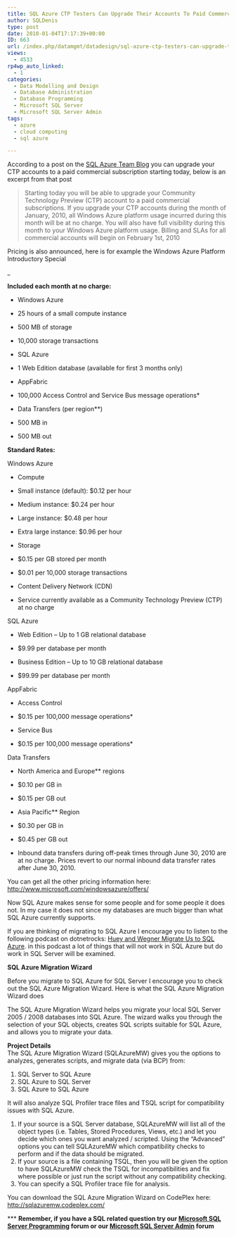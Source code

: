 ```yaml
---
title: SQL Azure CTP Testers Can Upgrade Their Accounts To Paid Commercial Subscriptions Starting Today
author: SQLDenis
type: post
date: 2010-01-04T17:17:39+00:00
ID: 663
url: /index.php/datamgmt/datadesign/sql-azure-ctp-testers-can-upgrade-their/
views:
  - 4533
rp4wp_auto_linked:
  - 1
categories:
  - Data Modelling and Design
  - Database Administration
  - Database Programming
  - Microsoft SQL Server
  - Microsoft SQL Server Admin
tags:
  - azure
  - cloud computing
  - sql azure

---
```

According to a post on the [SQL Azure Team Blog][1] you can upgrade your CTP accounts to a paid commercial subscription starting today, below is an excerpt from that post

> Starting today you will be able to upgrade your Community Technology Preview (CTP) account to a paid commercial subscriptions. If you upgrade your CTP accounts during the month of January, 2010, all Windows Azure platform usage incurred during this month will be at no charge. You will also have full visibility during this month to your Windows Azure platform usage. Billing and SLAs for all commercial accounts will begin on February 1st, 2010

Pricing is also announced, here is for example the Windows Azure Platform Introductory Special


_ 

**Included each month at no charge:**

  * Windows Azure
  * 25 hours of a small compute instance
  * 500 MB of storage
  * 10,000 storage transactions

  * SQL Azure
  * 1 Web Edition database (available for first 3 months only)

  * AppFabric
  * 100,000 Access Control and Service Bus message operations*

  * Data Transfers (per region**)
  * 500 MB in
  * 500 MB out

**Standard Rates:**

Windows Azure

  * Compute
  * Small instance (default): $0.12 per hour
  * Medium instance: $0.24 per hour
  * Large instance: $0.48 per hour
  * Extra large instance: $0.96 per hour

  * Storage
  * $0.15 per GB stored per month
  * $0.01 per 10,000 storage transactions

  * Content Delivery Network (CDN)
  * Service currently available as a Community Technology Preview (CTP) at no charge

SQL Azure

  * Web Edition – Up to 1 GB relational database
  * $9.99 per database per month

  * Business Edition – Up to 10 GB relational database
  * $99.99 per database per month 

AppFabric

  * Access Control
  * $0.15 per 100,000 message operations*

  * Service Bus
  * $0.15 per 100,000 message operations*

Data Transfers

  * North America and Europe** regions
  * $0.10 per GB in
  * $0.15 per GB out

  * Asia Pacific** Region
  * $0.30 per GB in
  * $0.45 per GB out

  * Inbound data transfers during off-peak times through June 30, 2010 are at no charge. Prices revert to our normal inbound data transfer rates after June 30, 2010.

</em>

You can get all the other pricing information here: http://www.microsoft.com/windowsazure/offers/

Now SQL Azure makes sense for some people and for some people it does not. In my case it does not since my databases are much bigger than what SQL Azure currently supports.

If you are thinking of migrating to SQL Azure I encourage you to listen to the following podcast on dotnetrocks: [Huey and Wegner Migrate Us to SQL Azure][2]. in this podcast a lot of things that will not work in SQL Azure but do work in SQL Server will be examined.

**SQL Azure Migration Wizard** 
  
Before you migrate to SQL Azure for SQL Server I encourage you to check out the SQL Azure Migration Wizard. Here is what the SQL Azure Migration Wizard does

The SQL Azure Migration Wizard helps you migrate your local SQL Server 2005 / 2008 databases into SQL Azure. The wizard walks you through the selection of your SQL objects, creates SQL scripts suitable for SQL Azure, and allows you to migrate your data.

**Project Details**  
The SQL Azure Migration Wizard (SQLAzureMW) gives you the options to analyzes, generates scripts, and migrate data (via BCP) from: 

  1. SQL Server to SQL Azure
  2. SQL Azure to SQL Server
  3. SQL Azure to SQL Azure

It will also analyze SQL Profiler trace files and TSQL script for compatibility issues with SQL Azure. 

  1. If your source is a SQL Server database, SQLAzureMW will list all of the object types (i.e. Tables, Stored Procedures, Views, etc.) and let you decide which ones you want analyzed / scripted. Using the “Advanced” options you can tell SQLAzureMW which compatibility checks to perform and if the data should be migrated.
  2. If your source is a file containing TSQL, then you will be given the option to have SQLAzureMW check the TSQL for incompatibilities and fix where possible or just run the script without any compatibility checking.
  3. You can specify a SQL Profiler trace file for analysis.



You can download the SQL Azure Migration Wizard on CodePlex here: http://sqlazuremw.codeplex.com/

\*** **Remember, if you have a SQL related question try our [Microsoft SQL Server Programming][3] forum or our [Microsoft SQL Server Admin][4] forum**<ins></ins>

 [1]: http://blogs.msdn.com/ssds/archive/2010/01/04/9943474.aspx
 [2]: http://www.dotnetrocks.com/default.aspx?showNum=512
 [3]: http://forum.ltd.local/viewforum.php?f=17
 [4]: http://forum.ltd.local/viewforum.php?f=22